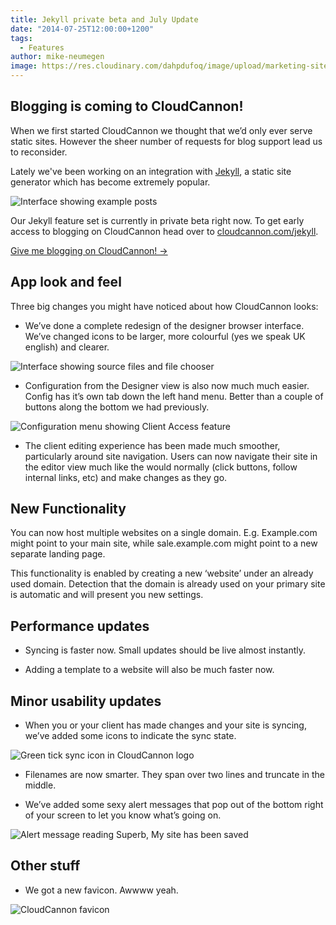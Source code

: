 ```yaml
---
title: Jekyll private beta and July Update
date: "2014-07-25T12:00:00+1200"
tags:
  - Features
author: mike-neumegen
image: https://res.cloudinary.com/dahpdufoq/image/upload/marketing-site/blog/uploads/blog-night-time-sparklers.jpg
---
```

## Blogging is coming to CloudCannon\!

When we first started CloudCannon we thought that we’d only ever serve static sites. However the sheer number of requests for blog support lead us to reconsider.

Lately we've been working on an integration with [Jekyll](http://jekyllrb.com), a static site generator which has become extremely popular.

![Interface showing example posts](https://res.cloudinary.com/dahpdufoq/image/upload/marketing-site/blog/assets/blog/july14-update/jekyll.png)

Our Jekyll feature set is currently in private beta right now. To get early access to blogging on CloudCannon head over to [cloudcannon.com/jekyll](/jekyll).

<div><a class="btn" href="/jekyll">Give me blogging on CloudCannon! &rarr;</a></div>

## App look and feel

Three big changes you might have noticed about how CloudCannon looks:

* We’ve done a complete redesign of the designer browser interface. We’ve changed icons to be larger, more colourful (yes we speak UK english) and clearer.

![Interface showing source files and file chooser](https://res.cloudinary.com/dahpdufoq/image/upload/marketing-site/blog/assets/blog/july14-update/site_icons.png)

* Configuration from the Designer view is also now much much easier. Config has it’s own tab down the left hand menu. Better than a couple of buttons along the bottom we had previously.

![Configuration menu showing Client Access feature](https://res.cloudinary.com/dahpdufoq/image/upload/marketing-site/blog/assets/blog/july14-update/config.png)

* The client editing experience has been made much smoother, particularly around site navigation. Users can now navigate their site in the editor view much like the would normally (click buttons, follow internal links, etc) and make changes as they go.

## New Functionality

You can now host multiple websites on a single domain. E.g. Example.com might point to your main site, while sale.example.com might point to a new separate landing page.

This functionality is enabled by creating a new ‘website’ under an already used domain. Detection that the domain is already used on your primary site is automatic and will present you new settings.

## Performance updates

* Syncing is faster now. Small updates should be live almost instantly.

* Adding a template to a website will also be much faster now.

## Minor usability updates

* When you or your client has made changes and your site is syncing, we’ve added some icons to indicate the sync state.

![Green tick sync icon in CloudCannon logo](https://res.cloudinary.com/dahpdufoq/image/upload/marketing-site/blog/assets/blog/july14-update/sync_icon.png)

* Filenames are now smarter. They span over two lines and truncate in the middle.

* We’ve added some sexy alert messages that pop out of the bottom right of your screen to let you know what’s going on.

![Alert message reading Superb, My site has been saved](https://res.cloudinary.com/dahpdufoq/image/upload/marketing-site/blog/assets/blog/july14-update/update_alert.png)

## Other stuff

* We got a new favicon. Awwww yeah.

![CloudCannon favicon](https://res.cloudinary.com/dahpdufoq/image/upload/marketing-site/blog/assets/blog/july14-update/fav_icon.png)
